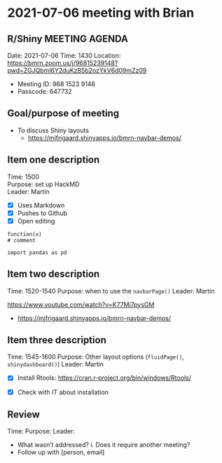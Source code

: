 # 2021-07-06 meeting with Brian

## R/Shiny MEETING AGENDA 

Date: 2021-07-06
Time: 1430 
Location:
https://bmrn.zoom.us/j/96815239148?pwd=ZGJQbml6Y2duKzB5b2ozYkV6d09mZz09
+ Meeting ID: 968 1523 9148
+ Passcode: 647732

## Goal/purpose of meeting 

* To discuss Shiny layouts 
    * https://mjfrigaard.shinyapps.io/bmrn-navbar-demos/

## Item one description

Time: 1500  
Purpose: set up HackMD  
Leader: Martin  

- [x] Uses Markdown
- [x] Pushes to Github
- [x] Open editing

```r=
function(x)
# comment 
```

```python=
import pandas as pd 
```
	
## Item two description

Time: 1520-1540
Purpose: when to use the `navbarPage()` 
Leader: Martin 

https://www.youtube.com/watch?v=K77Mi7pysGM

- https://mjfrigaard.shinyapps.io/bmrn-navbar-demos/

## Item three description

Time: 1545-1600
Purpose: Other layout options (`fluidPage()`, `shinydashboard()`)
Leader: Martin 

- [x] Install Rtools: https://cran.r-project.org/bin/windows/Rtools/
- [x] Check with IT about installation 


## Review

Time:
Purpose:
Leader:

+ What wasn’t addressed?
    i. Does it require another meeting?
+ Follow up with [person, email]

